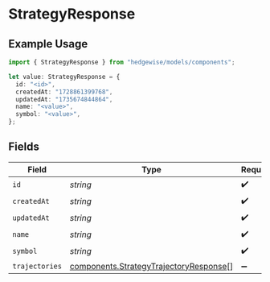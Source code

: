 # StrategyResponse

## Example Usage

```typescript
import { StrategyResponse } from "hedgewise/models/components";

let value: StrategyResponse = {
  id: "<id>",
  createdAt: "1728861399768",
  updatedAt: "1735674844864",
  name: "<value>",
  symbol: "<value>",
};
```

## Fields

| Field                                                                                            | Type                                                                                             | Required                                                                                         | Description                                                                                      |
| ------------------------------------------------------------------------------------------------ | ------------------------------------------------------------------------------------------------ | ------------------------------------------------------------------------------------------------ | ------------------------------------------------------------------------------------------------ |
| `id`                                                                                             | *string*                                                                                         | :heavy_check_mark:                                                                               | N/A                                                                                              |
| `createdAt`                                                                                      | *string*                                                                                         | :heavy_check_mark:                                                                               | N/A                                                                                              |
| `updatedAt`                                                                                      | *string*                                                                                         | :heavy_check_mark:                                                                               | N/A                                                                                              |
| `name`                                                                                           | *string*                                                                                         | :heavy_check_mark:                                                                               | N/A                                                                                              |
| `symbol`                                                                                         | *string*                                                                                         | :heavy_check_mark:                                                                               | N/A                                                                                              |
| `trajectories`                                                                                   | [components.StrategyTrajectoryResponse](../../models/components/strategytrajectoryresponse.md)[] | :heavy_minus_sign:                                                                               | N/A                                                                                              |